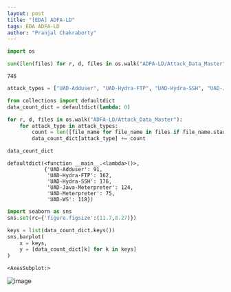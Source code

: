 ```yaml
---
layout: post
title: "[EDA] ADFA-LD"
tags: EDA ADFA-LD
author: "Pranjal Chakraborty"
---
```


```python
import os
```


```python
sum([len(files) for r, d, files in os.walk("ADFA-LD/Attack_Data_Master")])
```




    746




```python
attack_types = ["UAD-Adduser", "UAD-Hydra-FTP", "UAD-Hydra-SSH", "UAD-Java-Meterpreter", "UAD-Meterpreter", "UAD-WS"]
```


```python
from collections import defaultdict
data_count_dict = defaultdict(lambda: 0)
```


```python
for r, d, files in os.walk("ADFA-LD/Attack_Data_Master"):
    for attack_type in attack_types:
        count = len([file_name for file_name in files if file_name.startswith(attack_type)])
        data_count_dict[attack_type] += count
```


```python
data_count_dict
```




    defaultdict(<function __main__.<lambda>()>,
                {'UAD-Adduser': 91,
                 'UAD-Hydra-FTP': 162,
                 'UAD-Hydra-SSH': 176,
                 'UAD-Java-Meterpreter': 124,
                 'UAD-Meterpreter': 75,
                 'UAD-WS': 118})




```python
import seaborn as sns
sns.set(rc={'figure.figsize':(11.7,8.27)})
```


```python
keys = list(data_count_dict.keys())
sns.barplot(
    x = keys,
    y = [data_count_dict[k] for k in keys]
)
```




    <AxesSubplot:>




    
![image](/blog/assets/images/1.png)
    



```python

```
